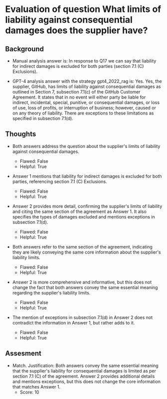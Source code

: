 # Evaluation of question What limits of liability against consequential damages does the supplier have?
## Background
- Manual analysis answer is: In response to Q17 we can say that liability for indirect damages is excluded for both parties (section 7.1 (C) Exclusions).

- GPT-4 analysis answer with the strategy gpt4_2022_rag is: Yes. Yes, the supplier, GitHub, has limits of liability against consequential damages as outlined in Section 7, subsection 7.1(c) of the GitHub Customer Agreement. It states that in no event will either party be liable for indirect, incidental, special, punitive, or consequential damages, or loss of use, loss of profits, or interruption of business; however, caused or on any theory of liability. There are exceptions to these limitations as specified in subsection 7.1(d).
## Thoughts
- Both answers address the question about the supplier's limits of liability against consequential damages.
  - Flawed: False
  - Helpful: True

- Answer 1 mentions that liability for indirect damages is excluded for both parties, referencing section 7.1 (C) Exclusions.
  - Flawed: False
  - Helpful: True

- Answer 2 provides more detail, confirming the supplier's limits of liability and citing the same section of the agreement as Answer 1. It also specifies the types of damages excluded and mentions exceptions in subsection 7.1(d).
  - Flawed: False
  - Helpful: True

- Both answers refer to the same section of the agreement, indicating they are likely conveying the same core information about the supplier's liability limits.
  - Flawed: False
  - Helpful: True

- Answer 2 is more comprehensive and informative, but this does not change the fact that both answers convey the same essential meaning regarding the supplier's liability limits.
  - Flawed: False
  - Helpful: True

- The mention of exceptions in subsection 7.1(d) in Answer 2 does not contradict the information in Answer 1, but rather adds to it.
  - Flawed: False
  - Helpful: True

## Assesment
- Match. Justification: Both answers convey the same essential meaning that the supplier's liability for consequential damages is limited as per section 7.1 (C) of the agreement. Answer 2 provides additional details and mentions exceptions, but this does not change the core information that matches Answer 1.
  - Score: 10

